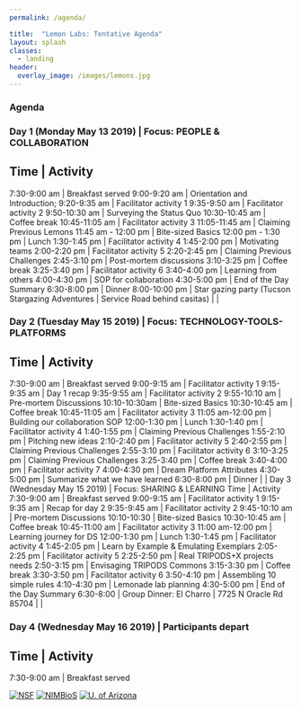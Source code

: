 ```yaml
---
permalink: /agenda/

title:  "Lemon Labs: Tentative Agenda"
layout: splash
classes:
  - landing
header:
  overlay_image: /images/lemons.jpg
---
```


### Agenda
### Day 1 (Monday May 13 2019) | Focus: PEOPLE & COLLABORATION
## Time | Activity

7:30-9:00 am | Breakfast served
9:00-9:20 am | Orientation and Introduction;
9:20-9:35 am | Facilitator activity 1
9:35-9:50 am | Facilitator activity 2
9:50-10:30 am | Surveying the Status Quo
10:30-10:45 am | Coffee break
10:45-11:05 am | Facilitator activity 3
11:05-11:45 am | Claiming Previous Lemons
11:45 am - 12:00 pm | Bite-sized Basics
12:00 pm - 1:30 pm | Lunch
1:30-1:45 pm | Facilitator activity 4
1:45-2:00 pm | Motivating teams
2:00-2:20 pm | Facilitator activity 5
2:20-2:45 pm | Claiming Previous Challenges
2:45-3:10 pm | Post-mortem discussions
3:10-3:25 pm | Coffee break
3:25-3:40 pm | Facilitator activity 6
3:40-4:00 pm | Learning from others
4:00-4:30 pm | SOP for collaboration
4:30-5:00 pm | End of the Day Summary
6:30-8:00 pm | Dinner
8:00-10:00 pm | Star gazing party (Tucson Stargazing Adventures |  Service Road behind casitas)
 | 
 | 
### Day 2 (Tuesday May 15 2019) | Focus: TECHNOLOGY-TOOLS-PLATFORMS
## Time | Activity
7:30-9:00 am | Breakfast served
9:00-9:15 am | Facilitator activity 1
9:15-9:35 am | Day 1 recap
9:35-9:55 am | Facilitator activity 2
9:55-10:10 am | Pre-mortem Discussions
10:10-10:30am | Bite-sized Basics
10:30-10:45 am | Coffee break
10:45-11:05 am | Facilitator activity 3
11:05 am-12:00 pm | Building our collaboration SOP
12:00-1:30 pm | Lunch
1:30-1:40 pm | Facilitator activity 4
1:40-1:55 pm | Claiming Previous Challenges
1:55-2:10 pm | Pitching new ideas
2:10-2:40 pm | Facilitator activity 5
2:40-2:55 pm | Claiming Previous Challenges
2:55-3:10 pm | Facilitator activity 6
3:10-3:25 pm | Claiming Previous Challenges
3:25-3:40 pm | Coffee break
3:40-4:00 pm | Facilitator activity 7
4:00-4:30 pm | Dream Platform Attributes
4:30-5:00 pm | Summarize what we have learned
6:30-8:00 pm | Dinner
 | 
 | 
Day 3 (Wednesday May 15 2019) | Focus: SHARING & LEARNING
Time | Activity
7:30-9:00 am | Breakfast served
9:00-9:15 am | Facilitator activity 1
9:15-9:35 am | Recap for day 2
9:35-9:45 am | Facilitator activity 2
9:45-10:10 am | Pre-mortem Discussions
10:10-10:30 | Bite-sized Basics
10:30-10:45 am | Coffee break
10:45-11:00 am | Facilitator activity 3
11:00 am-12:00 pm | Learning journey for DS
12:00-1:30 pm | Lunch
1:30-1:45 pm | Facilitator activity 4
1:45-2:05 pm | Learn by Example & Emulating Exemplars
2:05-2:25 pm | Facilitator activity 5
2:25-2:50 pm | Real TRIPODS+X projects needs
2:50-3:15 pm | Envisaging TRIPODS Commons
3:15-3:30 pm | Coffee break
3:30-3:50 pm | Facilitator activity 6
3:50-4:10 pm | Assembling 10 simple rules
4:10-4:30 pm | Lemonade lab planning
4:30-5:00 pm | End of the Day Summary
6:30-8:00 | Group Dinner: El Charro |  7725 N Oracle Rd 85704 
 | 
 | 
### Day 4 (Wednesday May 16 2019) | Participants depart
## Time | Activity
7:30-9:00 am | Breakfast served


[![NSF](/images/nsf.png)](https://www.nsf.gov/awardsearch/showAward?AWD_ID=1839307&HistoricalAwards=false)
[![NIMBioS](/images/nimbios.png)](http://www.nimbios.org/)
[![U. of Arizona](/images/ua.png)](https://www.arizona.edu/)
